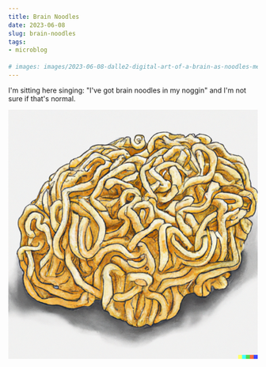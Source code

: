 ```yaml
---
title: Brain Noodles
date: 2023-06-08
slug: brain-noodles
tags:
- microblog

# images: images/2023-06-08-dalle2-digital-art-of-a-brain-as-noodles-medium.png
---
```


I'm sitting here singing: "I've got brain noodles <!-- more -->in my noggin" and I'm not sure if that's normal.

![brain as noodles](images/2023-06-08-dalle2-digital-art-of-a-brain-as-noodles-medium.png "brain as noodles by DALLE2")
